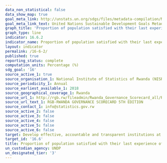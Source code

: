 ```yaml
---
data_non_statistical: false
data_show_map: true
goal_meta_link: http://unstats.un.org/sdgs/files/metadata-compilation/Metadata-Goal-16.pdf
goal_meta_link_text: United Nations Sustainable Development Goals Metadata (pdf 1361kB)
graph_title: 'Proportion of population satisfied with their last experience of public services'
graph_type: line
indicator: 16.6.2
indicator_name: Proportion of population satisfied with their last experience of public service
layout: indicator
permalink: /16-6-2/
published: true
reporting_status: complete
computation_units: Percentage (%)
sdg_goal: '16'
source_active_1: true
source_organisation_1: National Institute of Statistics of Rwanda (NISR)
source_periodicity_1: Annual
source_earliest_available_1: 2018
source_geographical_coverage_1: Rwanda
source_url_1: http://rgb.rw/fileadmin/Rwanda_Governance_Scorecard_all/RGS_5TH_EDITION_24_OCT2018.pdf
source_url_text_1: RGB-RWANDA GOVERNANCE SCORECARD 5TH EDITION
source_contact_1: info@statistics.gov.rw
source_active_2: false
source_active_3: false
source_active_4: false
source_active_5: false
source_active_6: false
target: Develop effective, accountable and transparent institutions at all levels
target_id: '16.6'
title: Proportion of population satisfied with their last experience of public services
un_custodian_agency: UNDP
un_designated_tier: '3'
---
```

